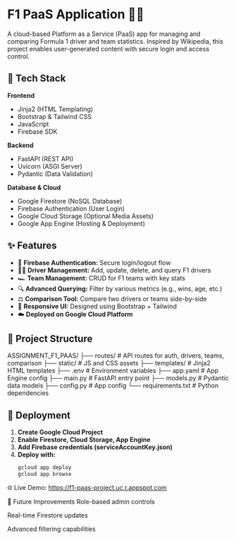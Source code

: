 # F1 PaaS Application 🚗🏁

A cloud-based Platform as a Service (PaaS) app for managing and comparing Formula 1 driver and team statistics. Inspired by Wikipedia, this project enables user-generated content with secure login and access control.

## 🔧 Tech Stack

**Frontend**
- Jinja2 (HTML Templating)
- Bootstrap & Tailwind CSS
- JavaScript
- Firebase SDK

**Backend**
- FastAPI (REST API)
- Uvicorn (ASGI Server)
- Pydantic (Data Validation)

**Database & Cloud**
- Google Firestore (NoSQL Database)
- Firebase Authentication (User Login)
- Google Cloud Storage (Optional Media Assets)
- Google App Engine (Hosting & Deployment)

## ✨ Features

- 🔐 **Firebase Authentication:** Secure login/logout flow
- 🧑‍✈️ **Driver Management:** Add, update, delete, and query F1 drivers
- 🏎️ **Team Management:** CRUD for F1 teams with key stats
- 🔍 **Advanced Querying:** Filter by various metrics (e.g., wins, age, etc.)
- ⚖️ **Comparison Tool:** Compare two drivers or teams side-by-side
- 📱 **Responsive UI:** Designed using Bootstrap + Tailwind
- ☁️ **Deployed on Google Cloud Platform**

## 📁 Project Structure

ASSIGNMENT_F1_PAAS/
├── routes/ # API routes for auth, drivers, teams, comparison
├── static/ # JS and CSS assets
├── templates/ # Jinja2 HTML templates
├── .env # Environment variables
├── app.yaml # App Engine config
├── main.py # FastAPI entry point
├── models.py # Pydantic data models
├── config.py # App config
└── requirements.txt # Python dependencies


## 🚀 Deployment

1. **Create Google Cloud Project**
2. **Enable Firestore, Cloud Storage, App Engine**
3. **Add Firebase credentials (serviceAccountKey.json)**
4. **Deploy with:**
   ```bash
   gcloud app deploy
   gcloud app browse

🌐 Live Demo: https://f1-paas-project.uc.r.appspot.com

🔮 Future Improvements
Role-based admin controls

Real-time Firestore updates

Advanced filtering capabilities
